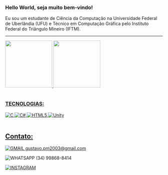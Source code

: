### Hello World, seja muito bem-vindo!

Eu sou um estudante de Ciência da Computação na Universidade Federal de Uberlândia (UFU) e Técnico em Computação Gráfica pelo Instituto Federal do Triângulo Mineiro (IFTM).
<hr size="50">
<table>
  <a href="https://github.com/gustavopereiramendes1">
  <img height="150em" src="https://github-readme-stats.vercel.app/api?username=gustavopereiramendes1&show_icons=true&theme=tokyonight&include_all_commits=true"/>
  <img height="150em" src="https://github-readme-stats.vercel.app/api/top-langs/?username=gustavopereiramendes1&layout=compact&langs_count=6&theme=tokyonight"/>
</table>

### TECNOLOGIAS:
<div style="display: inline_block">
    <img align="center" alt="C" src="https://img.shields.io/badge/C-00599C?style=for-the-badge&logo=c&logoColor=white"/>
    <img align="center" alt="C#" src="https://img.shields.io/badge/C%23-239120?style=for-the-badge&logo=c-sharp&logoColor=white"/>
    <img align="center" alt="HTML5" src="https://img.shields.io/badge/HTML5-E34F26?style=for-the-badge&logo=html5&logoColor=white"/>
    <img align="center" alt="Unity" src="https://img.shields.io/badge/Unity-100000?style=for-the-badge&logo=unity&logoColor=white"/>
</div><br/>

## Contato: 
![GMAIL](https://img.shields.io/badge/Gmail-D14836?style=for-the-badge&logo=gmail&logoColor=white) gustavo.pm2003@gmail.com

![WHATSAPP](https://img.shields.io/badge/WhatsApp-25D366?style=for-the-badge&logo=whatsapp&logoColor=white) (34) 99868-8414

[![INSTAGRAM](https://img.shields.io/badge/Instagram-E4405F?style=for-the-badge&logo=instagram&logoColor=white)](https://www.instagram.com/gustavo_pereira55/)
